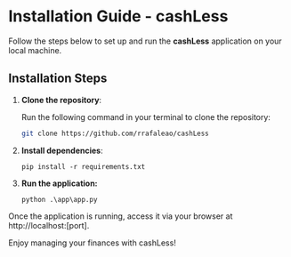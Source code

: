 # Installation Guide - cashLess

Follow the steps below to set up and run the **cashLess** application on your local machine.

## Installation Steps

1. **Clone the repository**:

   Run the following command in your terminal to clone the repository:

   ```bash
   git clone https://github.com/rrafaleao/cashLess
2. **Install dependencies**:

    ```
    pip install -r requirements.txt
3. **Run the application:**

    ```
    python .\app\app.py
Once the application is running, access it via your browser at http://localhost:[port].  

Enjoy managing your finances with cashLess!